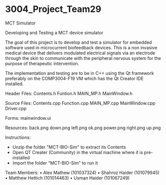 # 3004_Project_Team29

MCT Simulator

Developing and Testing a MCT device simulator

The goal of this project is to develop and test a simulator for embedded software used in microcurrent biofeedback devices.
This is a non invasive medical device that delivers modulated electrical signals via an electrode through the skin to communicate with the peripheral nervous system for the purpose of therapeutic intervention.

The implementation and testing are to be in C++ using the Qt framework preferably on the COMP3004-F19 VM which has the Qt Creator IDE installed.

Header Files:
  Contents.h
  Funtion.h
  MAIN_MP.h
  MainWindow.h


Source Files:
  Contents.cpp
  Function.cpp
  MAIN_MP.cpp
  MainWindow.cpp
  Driver.cpp

Forms:
  mainwindow.ui

Resources:
  back.png
  down.png
  left.png
  ok.png
  power.png
  right.png
  up.png

Instructions:
  - Unzip the folder "MCT-BIO-Sim" to extract its Contents
  - Open QT Creater (Community) in the virtual machine where it is pre-installed
  - Import the folder "MCT-BIO-Sim" to run it



Team Members:
  •	Alex Mathew (101037324)
  •	Shahroz Haider (101079945)
  •	Matthew Hettich (101014463)
  •	Usman Haider (101067249)
